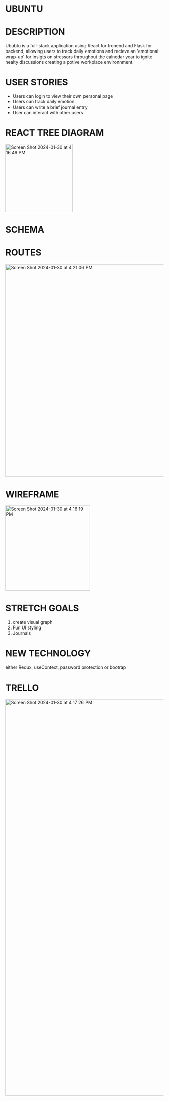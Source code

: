 # UBUNTU

# DESCRIPTION
Ububtu is a full-stack application using React for fronend and Flask for backend, allowing users to track daily emotions and recieve an 'emotional wrap-up' for insigts on stressors throughout the calnedar year to ignite healty discussions creating a potive workplace environnment.

# USER STORIES
- Users can login to view their own personal page
- Users can track daily emotion
- Users can write a brief journal entry
- User can interact with other users

# REACT TREE DIAGRAM
<img width="215" alt="Screen Shot 2024-01-30 at 4 16 49 PM" src="https://github.com/DorahelyS/UBUNTU/assets/142290529/c50b4bab-e322-43cc-81a9-f78e2c8c7f0b">

# SCHEMA


# ROUTES
<img width="674" alt="Screen Shot 2024-01-30 at 4 21 06 PM" src="https://github.com/DorahelyS/UBUNTU/assets/142290529/7de6ace2-0924-498c-bc04-d1d5a385158d">

# WIREFRAME
<img width="269" alt="Screen Shot 2024-01-30 at 4 16 19 PM" src="https://github.com/DorahelyS/UBUNTU/assets/142290529/37999895-fd8d-410a-9851-07b56c86f735">

# STRETCH GOALS
1. create visual graph
2. Fun UI styling
3. Journals

# NEW TECHNOLOGY
either Redux, useContext, password protection or bootrap 

# TRELLO
<img width="1258" alt="Screen Shot 2024-01-30 at 4 17 26 PM" src="https://github.com/DorahelyS/UBUNTU/assets/142290529/1dfd4b6c-78c6-4a78-bcc8-85b0dc341a21">

